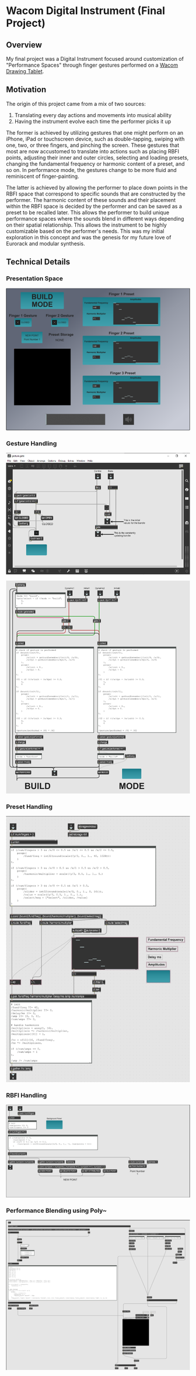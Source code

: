 # Wacom Digital Instrument (Final Project)

## Overview

My final project was a Digital Instrument focused around customization of "Performance Spaces" through finger gestures performed on a [Wacom Drawing Tablet](https://www.wacom.com/en-us/products/pen-tablets/wacom-intuos-pro).

## Motivation

The origin of this project came from a mix of two sources:

1. Translating every day actions and movements into musical ability
2. Having the instrument evolve each time the performer picks it up

The former is achieved by utilizing gestures that one might perform on an iPhone, iPad or touchscreen device, such as double-tapping, swiping with one, two, or three fingers, and pinching the screen. These gestures that most are now accustomed to translate into actions such as placing RBFI points, adjusting their inner and outer circles, selecting and loading presets, changing the fundamental frequency or harmonic content of a preset, and so on. In performance mode, the gestures change to be more fluid and reminiscent of finger-painting.

The latter is achieved by allowing the performer to place down points in the RBFI space that correspond to specific sounds that are constructed by the performer. The harmonic content of these sounds and their placement within the RBFI space is decided by the performer and can be saved as a preset to be recalled later. This allows the performer to build unique performance spaces where the sounds blend in different ways depending on their spatial relationship. This allows the instrument to be highly customizable based on the performer's needs. This was my initial exploration in this concept and was the genesis for my future love of Eurorack and modular synthesis.

## Technical Details

### Presentation Space

![presentation](../media/final/main-presentation.PNG)

### Gesture Handling

![gesture](../media/final/gesture-handler.PNG)

![mode](../media/final/mode-handler.PNG)

### Preset Handling

![preset](../media/final/preset-handler.PNG)

### RBFI Handling

![rbfi](../media/final/rbfi-handler.PNG)

### Performance Blending using Poly~

![poly](../media/final/poly-handler.PNG)
